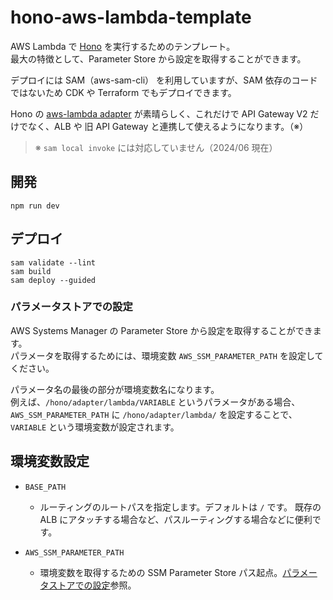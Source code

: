 # hono-aws-lambda-template

AWS Lambda で [Hono](https://hono.dev/) を実行するためのテンプレート。\
最大の特徴として、Parameter Store から設定を取得することができます。

デプロイには SAM（aws-sam-cli） を利用していますが、SAM 依存のコードではないため
CDK や Terraform でもデプロイできます。

Hono の
[aws-lambda adapter](https://github.com/honojs/hono/tree/main/src/adapter/aws-lambda)
が素晴らしく、これだけで API Gateway V2 だけでなく、ALB や 旧 API Gateway と連携して使えるようになります。（※）

> ※ `sam local invoke` には対応していません（2024/06 現在）

## 開発

```shell
npm run dev
```

## デプロイ

```shell
sam validate --lint
sam build
sam deploy --guided
```

### パラメータストアでの設定

AWS Systems Manager の Parameter Store から設定を取得することができます。\
パラメータを取得するためには、環境変数 `AWS_SSM_PARAMETER_PATH` を設定してください。

パラメータ名の最後の部分が環境変数名になります。\
例えば、`/hono/adapter/lambda/VARIABLE` というパラメータがある場合、
`AWS_SSM_PARAMETER_PATH` に `/hono/adapter/lambda/` を設定することで、
`VARIABLE` という環境変数が設定されます。

## 環境変数設定

- `BASE_PATH`
  - ルーティングのルートパスを指定します。デフォルトは `/` です。
    既存の ALB にアタッチする場合など、パスルーティングする場合などに便利です。

- `AWS_SSM_PARAMETER_PATH`
  - 環境変数を取得するための SSM Parameter Store パス起点。[パラメータストアでの設定](#パラメータストアでの設定)参照。
